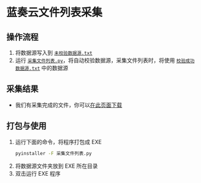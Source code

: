 # 蓝奏云文件列表采集

## 操作流程

1. 将数据源写入到 [`未校验数据源.txt`](数据源/未校验数据源.txt)
2. 运行 [`采集文件列表.py`](采集文件列表.py)，将自动校验数据源，采集文件列表时，将使用 [`校验成功数据源.txt`](数据源/校验成功数据源.txt) 中的数据源

## 采集结果

- 我们有采集完成的文件，你可以[在此页面下载](https://github.com/oyps/lanzou-collect/releases)

## 打包与使用

1. 运行下面的命令，将程序打包成 EXE
    ```bash
    pyinstaller -F 采集文件列表.py
    ```
2. 将数据源文件夹放到 EXE 所在目录
3. 双击运行 EXE 程序